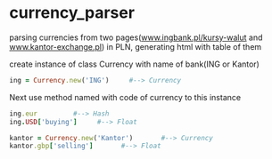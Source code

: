 currency_parser
===============

parsing currencies from two pages(www.ingbank.pl/kursy-walut and www.kantor-exchange.pl) in PLN, generating html with table of them

create instance of class Currency with name of bank(ING or Kantor)
```ruby 
ing = Currency.new('ING')     #--> Currency
```

Next use method named with code of currency to this instance
```ruby
ing.eur         #--> Hash
ing.USD['buying']     #--> Float

kantor = Currency.new('Kantor')       #--> Currency
kantor.gbp['selling']       #--> Float
```


